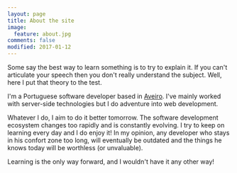 ```yaml
---
layout: page
title: About the site
image:
  feature: about.jpg
comments: false
modified: 2017-01-12
---
```


Some say the best way to learn something is to try to explain it.
If you can't articulate your speech then you don't really understand the subject.
Well, here I put that theory to the test.

I'm a Portuguese software developer based in [Aveiro](https://goo.gl/maps/KFDvvPNoEeR2).
I've mainly worked with server-side technologies but I do adventure into web development.

Whatever I do, I aim to do it better tomorrow.
The software development ecosystem changes too rapidly and is constantly evolving.
I try to keep on learning every day and I do enjoy it!
In my opinion, any developer who stays in his confort zone too long, will eventually be outdated and the things he knows today will be worthless (or unvaluable).

Learning is the only way forward, and I wouldn't have it any other way!








